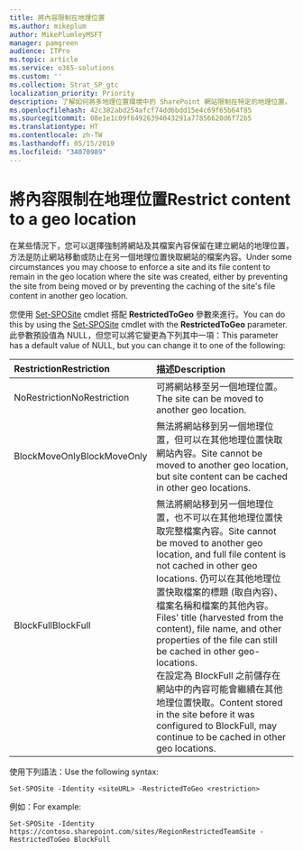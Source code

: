 ```yaml
---
title: 將內容限制在地理位置
ms.author: mikeplum
author: MikePlumleyMSFT
manager: pamgreen
audience: ITPro
ms.topic: article
ms.service: o365-solutions
ms.custom: ''
ms.collection: Strat_SP_gtc
localization_priority: Priority
description: 了解如何將多地理位置環境中的 SharePoint 網站限制在特定的地理位置。
ms.openlocfilehash: 42c382abd254afcf74dd6bdd15e4c69f65b64f85
ms.sourcegitcommit: 08e1e1c09f64926394043291a77856620d6f72b5
ms.translationtype: HT
ms.contentlocale: zh-TW
ms.lasthandoff: 05/15/2019
ms.locfileid: "34070989"
---
```

# <a name="restrict-content-to-a-geo-location"></a><span data-ttu-id="e86a5-103">將內容限制在地理位置</span><span class="sxs-lookup"><span data-stu-id="e86a5-103">Restrict content to a geo location</span></span>

<span data-ttu-id="e86a5-104">在某些情況下，您可以選擇強制將網站及其檔案內容保留在建立網站的地理位置，方法是防止網站移動或防止在另一個地理位置快取網站的檔案內容。</span><span class="sxs-lookup"><span data-stu-id="e86a5-104">Under some circumstances you may choose to enforce a site and its file content to remain in the geo location where the site was created, either by preventing the site from being moved or by preventing the caching of the site's file content in another geo location.</span></span>

<span data-ttu-id="e86a5-105">您使用 [Set-SPOSite](https://docs.microsoft.com/powershell/module/sharepoint-online/set-sposite) cmdlet 搭配 **RestrictedToGeo** 參數來進行。</span><span class="sxs-lookup"><span data-stu-id="e86a5-105">You can do this by using the [Set-SPOSite](https://docs.microsoft.com/powershell/module/sharepoint-online/set-sposite) cmdlet with the **RestrictedToGeo** parameter.</span></span> <span data-ttu-id="e86a5-106">此參數預設值為 NULL，但您可以將它變更為下列其中一項：</span><span class="sxs-lookup"><span data-stu-id="e86a5-106">This parameter has a default value of NULL, but you can change it to one of the following:</span></span>

|<span data-ttu-id="e86a5-107">Restriction</span><span class="sxs-lookup"><span data-stu-id="e86a5-107">Restriction</span></span>|<span data-ttu-id="e86a5-108">描述</span><span class="sxs-lookup"><span data-stu-id="e86a5-108">Description</span></span>|
|:----------|:----------|
|<span data-ttu-id="e86a5-109">NoRestriction</span><span class="sxs-lookup"><span data-stu-id="e86a5-109">NoRestriction</span></span>|<span data-ttu-id="e86a5-110">可將網站移至另一個地理位置。</span><span class="sxs-lookup"><span data-stu-id="e86a5-110">The site can be moved to another geo location.</span></span>|
|<span data-ttu-id="e86a5-111">BlockMoveOnly</span><span class="sxs-lookup"><span data-stu-id="e86a5-111">BlockMoveOnly</span></span>|<span data-ttu-id="e86a5-112">無法將網站移到另一個地理位置，但可以在其他地理位置快取網站內容。</span><span class="sxs-lookup"><span data-stu-id="e86a5-112">Site cannot be moved to another geo location, but site content can be cached in other geo locations.</span></span>|
|<span data-ttu-id="e86a5-113">BlockFull</span><span class="sxs-lookup"><span data-stu-id="e86a5-113">BlockFull</span></span>|<span data-ttu-id="e86a5-114">無法將網站移到另一個地理位置，也不可以在其他地理位置快取完整檔案內容。</span><span class="sxs-lookup"><span data-stu-id="e86a5-114">Site cannot be moved to another geo location, and full file content is not cached in other geo locations.</span></span> <span data-ttu-id="e86a5-115">仍可以在其他地理位置快取檔案的標題 (取自內容)、檔案名稱和檔案的其他內容。</span><span class="sxs-lookup"><span data-stu-id="e86a5-115">Files' title (harvested from the content), file name, and other properties of the file can still be cached in other geo-locations.</span></span><br><span data-ttu-id="e86a5-116">在設定為 BlockFull 之前儲存在網站中的內容可能會繼續在其他地理位置快取。</span><span class="sxs-lookup"><span data-stu-id="e86a5-116">Content stored in the site before it was configured to BlockFull, may continue to be cached in other geo locations.</span></span>|

<span data-ttu-id="e86a5-117">使用下列語法：</span><span class="sxs-lookup"><span data-stu-id="e86a5-117">Use the following syntax:</span></span>

`Set-SPOSite -Identity <siteURL> -RestrictedToGeo <restriction>`

<span data-ttu-id="e86a5-118">例如：</span><span class="sxs-lookup"><span data-stu-id="e86a5-118">For example:</span></span>

`Set-SPOSite -Identity https://contoso.sharepoint.com/sites/RegionRestrictedTeamSite -RestrictedToGeo BlockFull`
